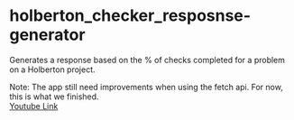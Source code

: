# holberton_checker_resposnse-generator
Generates a response based on the % of checks completed for a problem on a Holberton project.


Note: The app still need improvements when using the fetch api. For now, this is what we finished.  
[Youtube Link](https://youtu.be/UPWtgr63flI)
